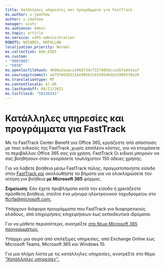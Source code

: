 ```yaml
---
title: Κατάλληλες υπηρεσίες και προγράμματα για FastTrack
ms.author: v-jmathew
author: v-jmathew
manager: scotv
ms.audience: Admin
ms.topic: article
ms.service: o365-administration
ROBOTS: NOINDEX, NOFOLLOW
localization_priority: Normal
ms.collection: Adm_O365
ms.custom:
- "9003885"
- "6938"
ms.openlocfilehash: 4698a2eaaca196673dcf227405dcca1bfa441ea7
ms.sourcegitcommit: ab75f66355116e995b3cb5505465b31989339e28
ms.translationtype: MT
ms.contentlocale: el-GR
ms.lasthandoff: 08/13/2021
ms.locfileid: "58326541"
---
```

# <a name="eligible-services-and-plans-for-fasttrack"></a>Κατάλληλες υπηρεσίες και προγράμματα για FastTrack

Με το FastTrack Center Benefit για Office 365, εργάζεστε από απόσταση με τους ειδικούς της FastTrack ,χωρίς επιπλέον κόστος, για να ετοιμάσετε το περιβάλλον Office 365 σας για χρήση. FastTrack Οι ειδικοί μπορούν να σας βοηθήσουν όταν αγοράσετε τουλάχιστον 150 άδειες χρήσης.

Για να λάβετε βοήθεια μέσω FastTrack πύλης, πραγματοποιήστε είσοδο στην [FastTrack και](https://go.microsoft.com/fwlink/?linkid=2125443) ακολουθήστε τα βήματα για να ολοκληρώσετε την αίτηση για βοήθεια **με Microsoft 365** φόρμας.

**Σημείωση:** Εάν έχετε προβλήματα κατά την είσοδο ή χρειάζεστε πρόσθετη βοήθεια, στείλτε ένα μήνυμα ηλεκτρονικού ταχυδρομείου στο [ftcrfa@microsoft.com.](mailto:ftcrfa@microsoft.com)

Υπάρχουν διάφορα προγράμματα που FastTrack για διαφορετικούς κλάδους, από επιχειρήσεις επιχειρήσεων έως εκπαιδευτικά ιδρύματα.

Για να μάθετε περισσότερα, ανατρέξτε [στο θέμα Microsoft 365 προγραμμάτων.](https://go.microsoft.com/fwlink/?linkid=2125459)

Υπάρχει μια σειρά από επιλέξιμες υπηρεσίες, από Exchange Online έως Microsoft Teams, Microsoft 365 και Windows 10.

Για μια πλήρη λίστα με τις κατάλληλες υπηρεσίες, ανατρέξτε στο θέμα ["Κατάλληλες υπηρεσίες".](https://go.microsoft.com/fwlink/?linkid=2125636)
